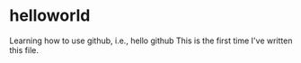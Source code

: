 # helloworld
Learning how to use github, i.e., hello github
This is the first time I've written this file.
